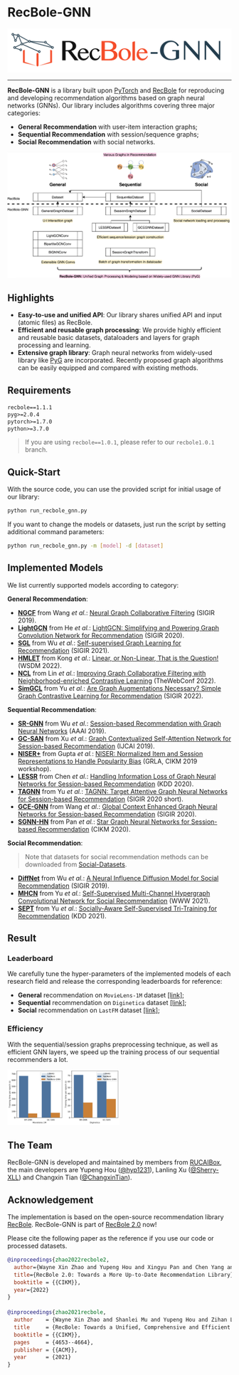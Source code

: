 # RecBole-GNN

![](asset/recbole-gnn-logo.png)

-----

**RecBole-GNN** is a library built upon [PyTorch](https://pytorch.org) and [RecBole](https://github.com/RUCAIBox/RecBole) for reproducing and developing recommendation algorithms based on graph neural networks (GNNs). Our library includes algorithms covering three major categories:
* **General Recommendation** with user-item interaction graphs;
* **Sequential Recommendation** with session/sequence graphs;
* **Social Recommendation** with social networks.

![](asset/arch.png)

## Highlights

* **Easy-to-use and unified API**:
    Our library shares unified API and input (atomic files) as RecBole.
* **Efficient and reusable graph processing**:
    We provide highly efficient and reusable basic datasets, dataloaders and layers for graph processing and learning.
* **Extensive graph library**:
    Graph neural networks from widely-used library like [PyG](https://github.com/pyg-team/pytorch_geometric) are incorporated. Recently proposed graph algorithms can be easily equipped and compared with existing methods.

## Requirements

```
recbole==1.1.1
pyg>=2.0.4
pytorch>=1.7.0
python>=3.7.0
```

> If you are using `recbole==1.0.1`, please refer to our `recbole1.0.1` branch.

## Quick-Start

With the source code, you can use the provided script for initial usage of our library:

```bash
python run_recbole_gnn.py
```

If you want to change the models or datasets, just run the script by setting additional command parameters:

```bash
python run_recbole_gnn.py -m [model] -d [dataset]
```

## Implemented Models

We list currently supported models according to category:

**General Recommendation**:

* **[NGCF](recbole_gnn/model/general_recommender/ngcf.py)** from Wang *et al.*: [Neural Graph Collaborative Filtering](https://arxiv.org/abs/1905.08108) (SIGIR 2019).
* **[LightGCN](recbole_gnn/model/general_recommender/lightgcn.py)** from He *et al.*: [LightGCN: Simplifying and Powering Graph Convolution Network for Recommendation](https://arxiv.org/abs/2002.02126) (SIGIR 2020).
* **[SGL](recbole_gnn/model/general_recommender/sgl.py)** from Wu *et al.*: [Self-supervised Graph Learning for Recommendation](https://arxiv.org/abs/2010.10783) (SIGIR 2021).
* **[HMLET](recbole_gnn/model/general_recommender/hmlet.py)** from Kong *et al.*: [Linear, or Non-Linear, That is the Question!](https://arxiv.org/abs/2111.07265) (WSDM 2022).
* **[NCL](recbole_gnn/model/general_recommender/ncl.py)** from Lin *et al.*: [Improving Graph Collaborative Filtering with Neighborhood-enriched Contrastive Learning](https://arxiv.org/abs/2202.06200) (TheWebConf 2022).
* **[SimGCL](recbole_gnn/model/general_recommender/simgcl.py)** from Yu *et al.*: [Are Graph Augmentations Necessary? Simple Graph Contrastive Learning for Recommendation](https://arxiv.org/abs/2112.08679) (SIGIR 2022).

**Sequential Recommendation**:

* **[SR-GNN](recbole_gnn/model/sequential_recommender/srgnn.py)** from Wu *et al.*: [Session-based Recommendation with Graph Neural Networks](https://arxiv.org/abs/1811.00855) (AAAI 2019).
* **[GC-SAN](recbole_gnn/model/sequential_recommender/gcsan.py)** from Xu *et al.*: [Graph Contextualized Self-Attention Network for Session-based Recommendation](https://www.ijcai.org/proceedings/2019/547) (IJCAI 2019).
* **[NISER+](recbole_gnn/model/sequential_recommender/niser.py)** from Gupta *et al.*: [NISER: Normalized Item and Session Representations to Handle Popularity Bias](https://arxiv.org/abs/1909.04276) (GRLA, CIKM 2019 workshop).
* **[LESSR](recbole_gnn/model/sequential_recommender/lessr.py)** from Chen *et al.*: [Handling Information Loss of Graph Neural Networks for Session-based Recommendation](https://dl.acm.org/doi/10.1145/3394486.3403170) (KDD 2020).
* **[TAGNN](recbole_gnn/model/sequential_recommender/tagnn.py)** from Yu *et al.*: [TAGNN: Target Attentive Graph Neural Networks for Session-based Recommendation](https://arxiv.org/abs/2005.02844) (SIGIR 2020 short).
* **[GCE-GNN](recbole_gnn/model/sequential_recommender/gcegnn.py)** from Wang *et al.*: [Global Context Enhanced Graph Neural Networks for Session-based Recommendation](https://arxiv.org/abs/2106.05081) (SIGIR 2020).
* **[SGNN-HN](recbole_gnn/model/sequential_recommender/sgnnhn.py)** from Pan *et al.*: [Star Graph Neural Networks for Session-based Recommendation](https://dl.acm.org/doi/10.1145/3340531.3412014) (CIKM 2020).

**Social Recommendation**:

> Note that datasets for social recommendation methods can be downloaded from [Social-Datasets](https://github.com/Sherry-XLL/Social-Datasets).

* **[DiffNet](recbole_gnn/model/social_recommender/diffnet.py)** from Wu *et al.*: [A Neural Influence Diffusion Model for Social Recommendation](https://arxiv.org/abs/1904.10322) (SIGIR 2019).
* **[MHCN](recbole_gnn/model/social_recommender/mhcn.py)** from Yu *et al.*: [Self-Supervised Multi-Channel Hypergraph Convolutional Network for Social Recommendation](https://doi.org/10.1145/3442381.3449844) (WWW 2021).
* **[SEPT](recbole_gnn/model/social_recommender/sept.py)** from Yu *et al.*: [Socially-Aware Self-Supervised Tri-Training for Recommendation](https://doi.org/10.1145/3447548.3467340) (KDD 2021).

## Result

### Leaderboard

We carefully tune the hyper-parameters of the implemented models of each research field and release the corresponding leaderboards for reference:

- **General** recommendation on `MovieLens-1M` dataset [[link]](results/general/ml-1m.md);
- **Sequential** recommendation on `Diginetica` dataset [[link]](results/sequential/diginetica.md);
- **Social** recommendation on `LastFM` dataset [[link]](results/social/lastfm.md);

### Efficiency

With the sequential/session graphs preprocessing technique, as well as efficient GNN layers, we speed up the training process of our sequential recommenders a lot.

<img src='asset/ml-1m.png' width='25%'><img src='asset/diginetica.png' width='25%'>

## The Team

RecBole-GNN is developed and maintained by members from [RUCAIBox](http://aibox.ruc.edu.cn/), the main developers are Yupeng Hou ([@hyp1231](https://github.com/hyp1231)), Lanling Xu ([@Sherry-XLL](https://github.com/Sherry-XLL)) and Changxin Tian ([@ChangxinTian](https://github.com/ChangxinTian)).

## Acknowledgement

The implementation is based on the open-source recommendation library [RecBole](https://github.com/RUCAIBox/RecBole). RecBole-GNN is part of [RecBole 2.0](https://github.com/RUCAIBox/RecBole2.0) now!

Please cite the following paper as the reference if you use our code or processed datasets.

```bibtex
@inproceedings{zhao2022recbole2,
  author={Wayne Xin Zhao and Yupeng Hou and Xingyu Pan and Chen Yang and Zeyu Zhang and Zihan Lin and Jingsen Zhang and Shuqing Bian and Jiakai Tang and Wenqi Sun and Yushuo Chen and Lanling Xu and Gaowei Zhang and Zhen Tian and Changxin Tian and Shanlei Mu and Xinyan Fan and Xu Chen and Ji-Rong Wen},
  title={RecBole 2.0: Towards a More Up-to-Date Recommendation Library},
  booktitle = {{CIKM}},
  year={2022}
}

@inproceedings{zhao2021recbole,
  author    = {Wayne Xin Zhao and Shanlei Mu and Yupeng Hou and Zihan Lin and Yushuo Chen and Xingyu Pan and Kaiyuan Li and Yujie Lu and Hui Wang and Changxin Tian and  Yingqian Min and Zhichao Feng and Xinyan Fan and Xu Chen and Pengfei Wang and Wendi Ji and Yaliang Li and Xiaoling Wang and Ji{-}Rong Wen},
  title     = {RecBole: Towards a Unified, Comprehensive and Efficient Framework for Recommendation Algorithms},
  booktitle = {{CIKM}},
  pages     = {4653--4664},
  publisher = {{ACM}},
  year      = {2021}
}
```
